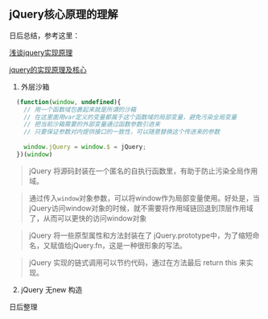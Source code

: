 ## jQuery核心原理的理解

日后总结，参考这里：

[浅谈jquery实现原理](http://blog.csdn.net/zhouziyu2011/article/details/70256659)

[jquery的实现原理及核心](https://www.cnblogs.com/Scar007/p/7718066.html)

1. 外层沙箱

```javascript
  (function(window, undefined){
    // 用一个函数域包裹起来就是所谓的沙箱
    // 在这里面用var定义的变量都属于这个函数域的局部变量，避免污染全局变量
    // 把当前沙箱需要的外部变量通过函数参数引进来
    // 只要保证参数对内提供接口的一致性，可以随意替换这个传进来的参数
    
    window.jQuery = window.$ = jQuery;
  })(window)
```

> jQuery 将源码封装在一个匿名的自执行函数里，有助于防止污染全局作用域。

> 通过传入`window`对象参数，可以将window作为局部变量使用。好处是，当jQuery访问window对象的时候，就不需要将作用域链回退到顶层作用域了，从而可以更快的访问window对象

> jQuery 将一些原型属性和方法封装在了 jQuery.prototype中，为了缩短命名，又赋值给jQuery.fn，这是一种很形象的写法。

> jQuery 实现的链式调用可以节约代码，通过在方法最后 return this 来实现。

2. jQuery 无new 构造

日后整理
